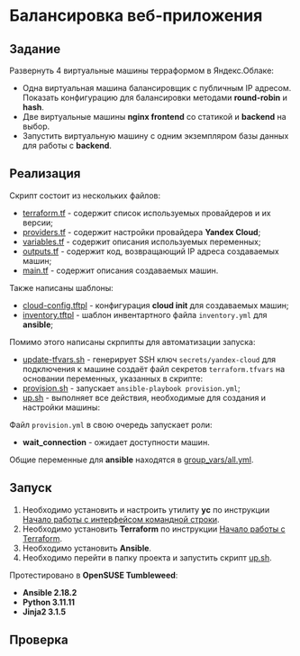 # Балансировка веб-приложения

## Задание

Развернуть 4 виртуальные машины терраформом в Яндекс.Облаке:

- Одна виртуальная машина балансировщик с публичным IP адресом. Показать конфигурацию для балансировки методами **round-robin** и **hash**.
- Две виртуальные машины **nginx frontend** со статикой и **backend** на выбор.
- Запустить виртуальную машину с одним экземпляром базы данных для работы с **backend**.

## Реализация

Скрипт состоит из нескольких файлов:

- [terraform.tf](terraform.tf) - содержит список используемых провайдеров и их версии;
- [providers.tf](providers.tf) - содержит настройки провайдера **Yandex Cloud**;
- [variables.tf](variables.tf) - содержит описания используемых переменных;
- [outputs.tf](outputs.tf) - содержит код, возвращающий IP адреса создаваемых машин;
- [main.tf](main.tf) - содержит описания создаваемых машин.

Также написаны шаблоны:

- [cloud-config.tftpl](cloud-config.tftpl) - конфигурация **cloud init** для создаваемых машин;
- [inventory.tftpl](inventory.tftpl) - шаблон инвентартного файла `inventory.yml` для **ansible**;

Помимо этого написаны скрпипты для автоматизации запуска:

- [update-tfvars.sh](update-tfvars.sh) - генерирует SSH ключ `secrets/yandex-cloud` для подключения к машине создаёт файл секретов `terraform.tfvars` на основании переменных, указанных в скрипте:
- [provision.sh](provision.sh) - запускает `ansible-playbook provision.yml`;
- [up.sh](up.sh) - выполняет все действия, необходимые для создания и настройки машины:

Файл `provision.yml` в свою очередь запускает роли:

- **wait_connection** - ожидает доступности машин.

Общие переменные для **ansible** находятся в [group_vars/all.yml](group_vars/all.yml).

## Запуск

1. Необходимо установить и настроить утилиту **yc** по инструкции [Начало работы с интерфейсом командной строки](https://yandex.cloud/ru/docs/cli/quickstart).
2. Необходимо установить **Terraform** по инструкции [Начало работы с Terraform](https://yandex.cloud/ru/docs/tutorials/infrastructure-management/terraform-quickstart).
3. Необходимо установить **Ansible**.
4. Необходимо перейти в папку проекта и запустить скрипт [up.sh](up.sh).

Протестировано в **OpenSUSE Tumbleweed**:

- **Ansible 2.18.2**
- **Python 3.11.11**
- **Jinja2 3.1.5**

## Проверка
